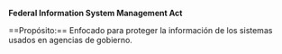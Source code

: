 **Federal Information System Management Act**

==Propósito:==
Enfocado para proteger la información de los sistemas usados en agencias de gobierno.